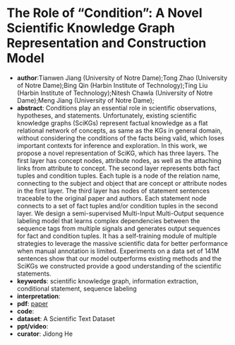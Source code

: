 # The Role of “Condition”: A Novel Scientific Knowledge Graph Representation and Construction Model
- **author**:Tianwen Jiang (University of Notre Dame);Tong Zhao (University of Notre Dame);Bing Qin (Harbin Institute of Technology);Ting Liu (Harbin Institute of Technology);Nitesh Chawla (University of Notre Dame);Meng Jiang (University of Notre Dame);
- **abstract**: Conditions play an essential role in scientific observations, hypotheses, and statements. Unfortunately, existing scientific knowledge graphs (SciKGs) represent factual knowledge as a flat relational network of concepts, as same as the KGs in general domain, without considering the conditions of the facts being valid, which loses important contexts for inference and exploration. In this work, we propose a novel representation of SciKG, which has three layers. The first layer has concept nodes, attribute nodes, as well as the attaching links from attribute to concept. The second layer represents both fact tuples and condition tuples. Each tuple is a node of the relation name, connecting to the subject and object that are concept or attribute nodes in the first layer. The third layer has nodes of statement sentences traceable to the original paper and authors. Each statement node connects to a set of fact tuples and/or condition tuples in the second layer. We design a semi-supervised Multi-Input Multi-Output sequence labeling model that learns complex dependencies between the sequence tags from multiple signals and generates output sequences for fact and condition tuples. It has a self-training module of multiple strategies to leverage the massive scientific data for better performance when manual annotation is limited. Experiments on a data set of 141M sentences show that our model outperforms existing methods and the SciKGs we constructed provide a good understanding of the scientific statements.
- **keywords**:  scientific knowledge graph, information extraction, conditional statement, sequence labeling
- **interpretation**:
- **pdf**: [paper](./jiang2019.pdf)
- **code**: 
- **dataset**: A Scientific Text Dataset
- **ppt/video**:
- **curator**: Jidong He
